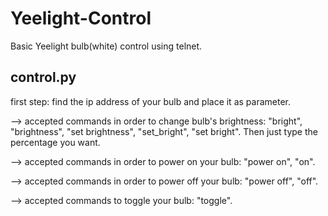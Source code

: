 # Yeelight-Control
Basic Yeelight bulb(white) control using telnet.

## control.py ##
first step: find the ip address of your bulb and place it as parameter.

--> accepted commands in order to change bulb's brightness: "bright", "brightness", "set brightness", "set_bright", "set bright".
Then just type the percentage you want.

--> accepted commands in order to power on your bulb: "power on", "on".

--> accepted commands in order to power off your bulb: "power off", "off".

--> accepted commands to toggle your bulb: "toggle".

